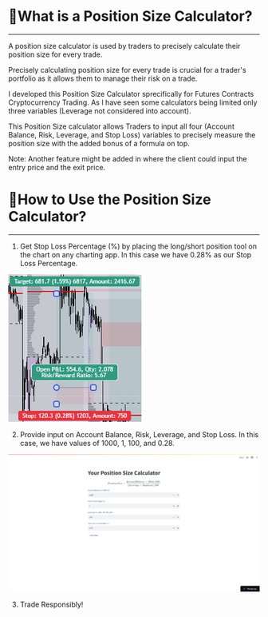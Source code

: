 # 📱What is a Position Size Calculator?
---
A position size calculator is used by traders to precisely calculate their position size for every trade.   

Precisely calculating position size for every trade is crucial for a trader's portfolio as it allows them to manage their risk on a trade.  

I developed this Position Size Calculator sprecifically for Futures Contracts Cryptocurrency Trading. As I have seen some calculators being limited only three variables (Leverage not considered into account).    

This Position Size calculator allows Traders to input all four (Account Balance, Risk, Leverage, and Stop Loss) variables to precisely measure the position size with the added bonus of a formula on top.  

Note: Another feature might be added in where the client could input the entry price and the exit price.    

# 🤔How to Use the Position Size Calculator?
---
1. Get Stop Loss Percentage (%) by placing the long/short position tool on the chart on any charting app. In this case we have 0.28% as our Stop Loss Percentage.    

![Long Short Position](IMAGES/long_position_screenshot.png) 

2. Provide input on Account Balance, Risk, Leverage, and Stop Loss. In this case, we have values of 1000, 1, 100, and 0.28. 

![Position Size Calculator with Inputs](IMAGES/position_size_calculator_with_inputs.png)

3. Trade Responsibly!
